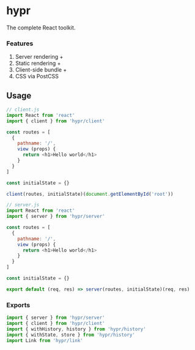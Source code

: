 # hypr
The complete React toolkit.

### Features
1. Server rendering +
2. Static rendering +
3. Client-side bundle +
4. CSS via PostCSS

## Usage
```javascript
// client.js
import React from 'react'
import { client } from 'hypr/client'

const routes = [
  {
    pathname: '/',
    view (props) {
      return <h1>Hello world</h1>
    }
  }
]

const initialState = {}

client(routes, initialState)(document.getElementById('root'))
```
```javascript
// server.js
import React from 'react'
import { server } from 'hypr/server'

const routes = [
  {
    pathname: '/',
    view (props) {
      return <h1>Hello world</h1>
    }
  }
]

const initialState = {}

export default (req, res) => server(routes, initialState)(req, res)
```

### Exports
```javascript
import { server } from 'hypr/server'
import { client } from 'hypr/client'
import { withHistory, history } from 'hypr/history'
import { withState, store } from 'hypr/history'
import Link from 'hypr/link'
```
